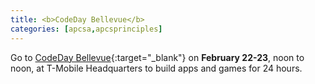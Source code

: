 ```yaml
---
title: <b>CodeDay Bellevue</b>
categories: [apcsa,apcsprinciples]
---
```

Go to [CodeDay Bellevue](https://www.codeday.org/bellevue){:target="_blank"} on <b>February 22-23</b>, noon to noon, at T-Mobile Headquarters to build apps and games for 24 hours.

